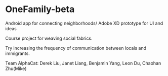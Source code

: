# OneFamily-beta
Android app for connecting neighborhoods/ Adobe XD prototype for UI and ideas

Course project for weaving social fabrics.

Try increasing the frequency of communication between locals and immigrants.

Team AlphaCat: Derek Liu, Janet Liang, Benjamin Yang, Leon Du, Chaohan Zhu(Mike)
